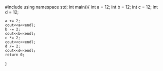 #include<iostream>
 using namespace std;
 int main(){
    int a = 12;
    int b = 12;
    int c = 12;
    int d = 12;
    
    
    a += 2;
    cout<<a<<endl;
    b -= 2;
    cout<<b<<endl;
    c *= 2;
    cout<<c<<endl;
    d /= 2;
    cout<<d<<endl;
    return 0;
 }
